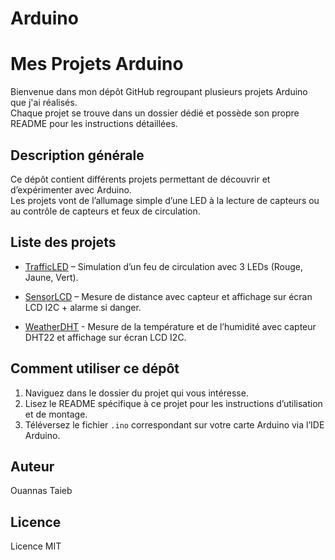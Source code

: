 # Arduino
# Mes Projets Arduino

Bienvenue dans mon dépôt GitHub regroupant plusieurs projets Arduino que j'ai réalisés.  
Chaque projet se trouve dans un dossier dédié et possède son propre README pour les instructions détaillées.

## Description générale
Ce dépôt contient différents projets permettant de découvrir et d’expérimenter avec Arduino.  
Les projets vont de l’allumage simple d’une LED à la lecture de capteurs ou au contrôle de capteurs et feux de circulation.

## Liste des projets
- [TrafficLED](TrafficLED) – Simulation d’un feu de circulation avec 3 LEDs (Rouge, Jaune, Vert).  
- [SensorLCD](SensorLCD) – Mesure de distance avec capteur et affichage sur écran LCD I2C + alarme si danger.

- [WeatherDHT](WeatherDHT) - Mesure de la température et de l’humidité avec capteur DHT22 et affichage sur écran LCD I2C.


## Comment utiliser ce dépôt
1. Naviguez dans le dossier du projet qui vous intéresse.
2. Lisez le README spécifique à ce projet pour les instructions d’utilisation et de montage.
3. Téléversez le fichier `.ino` correspondant sur votre carte Arduino via l’IDE Arduino.

## Auteur
Ouannas Taieb

## Licence
Licence MIT
